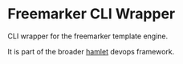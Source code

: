 # Freemarker CLI Wrapper
CLI wrapper for the freemarker template engine.

It is part of the broader [hamlet](http://hamlet.io) devops framework.

